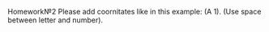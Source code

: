 Homework№2
Please add coornitates like in this example: (A 1). (Use space between letter and number).
